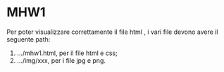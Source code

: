 # MHW1
Per poter visualizzare correttamente il file html , i vari file devono avere il seguente path:
1. .../mhw1.html, per il file html e css;
2. .../img/xxx, per i file jpg e png.
